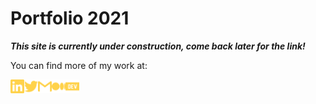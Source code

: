 # Portfolio 2021

_**This site is currently under construction, come back later for the link!**_

You can find more of my work at:

[<img align="left" width="22px" alt="tassiaaccioly | LinkedIn" src="./public/images/linkedin.svg" />][linkedin]
[<img align="left" width="22px" alt="tassiaaccioly | Twitter" src="./public/images/twitter.svg" />][twitter]
[<img align="left" width="22px" alt="tassiaaccioly | Email" src="./public/images/gmail.svg" />][email]
[<img align="left" width="22px" alt="tassiaaccioly | Medium" src="./public/images/medium.svg" />][medium]
[<img align="left" width="22px" alt="tassiaaccioly | Dev.to" src="./public/images/dev-dot-to.svg" />][devto]

[medium]: https://tassiaaccioly.medium.com
[twitter]: https://twitter.com/itsmetherogue
[devto]: https://dev.to/tassiaaccioly
[linkedin]: https://linkedin.com/in/tassiaaccioly
[email]: mailto:tassia.accioly@gmail.com
